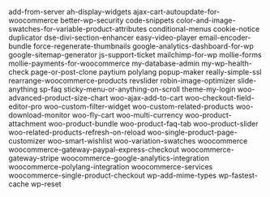 add-from-server
ah-display-widgets
ajax-cart-autoupdate-for-woocommerce
better-wp-security
code-snippets
color-and-image-swatches-for-variable-product-attributes
conditional-menus
cookie-notice
duplicator
dse-divi-section-enhancer
easy-video-player
email-encoder-bundle
force-regenerate-thumbnails
google-analytics-dashboard-for-wp
google-sitemap-generator
js-support-ticket
mailchimp-for-wp
mollie-forms
mollie-payments-for-woocommerce
my-database-admin
my-wp-health-check
page-or-post-clone
paytium
polylang
popup-maker
really-simple-ssl
rearrange-woocommerce-products
revslider
robin-image-optimizer
slide-anything
sp-faq
sticky-menu-or-anything-on-scroll
theme-my-login
woo-advanced-product-size-chart
woo-ajax-add-to-cart
woo-checkout-field-editor-pro
woo-custom-filter-widget
woo-custom-related-products
woo-download-monitor
woo-fly-cart
woo-multi-currency
woo-product-attachment
woo-product-bundle
woo-product-faq-tab
woo-product-slider
woo-related-products-refresh-on-reload
woo-single-product-page-customizer
woo-smart-wishlist
woo-variation-swatches
woocommerce
woocommerce-gateway-paypal-express-checkout
woocommerce-gateway-stripe
woocommerce-google-analytics-integration
woocommerce-polylang-integration
woocommerce-services
woocommerce-single-product-checkout
wp-add-mime-types
wp-fastest-cache
wp-reset
